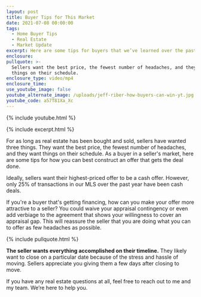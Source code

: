 ```yaml
---
layout: post
title: Buyer Tips for This Market
date: 2021-07-08 00:00:00
tags:
  - Home Buyer Tips
  - Real Estate
  - Market Update
excerpt: Here are some tips for buyers that we’ve learned over the past year.
enclosure:
pullquote: >-
  Sellers want the best price, the fewest number of headaches, and they want
  things on their schedule.
enclosure_type: video/mp4
enclosure_time:
use_youtube_image: false
youtube_alternate_image: /uploads/jeff-riber-how-buyers-can-win-yt.jpg
youtube_code: a57T81Xa_Xc
---
```

{% include youtube.html %}

{% include excerpt.html %}

For as long as real estate has been bought and sold, sellers have wanted three things. They want the best price, the fewest number of headaches, and they want things on their schedule. As a buyer in a seller's market, here are some tips for how you can best construct an offer that gets the deal done.

Ideally, sellers want their highest-priced offer to be a cash offer. However, only 25% of transactions in our MLS over the past year have been cash deals.&nbsp;

If you're a buyer that's getting financing, how can you make your offer more attractive to a seller? You could waive your appraisal contingency or even add verbiage to the agreement that shows your willingness to cover an appraisal gap. This will reassure the seller that you are doing what you can to offer as few headaches as possible.

{% include pullquote.html %}

**The seller wants everything accomplished on their timeline.** They likely want to close on a particular date because of the stress and hassle of moving. Sellers appreciate you giving them a few days after closing to move.

If you have any real estate questions at all, feel free to reach out to me and my team. We’re here to help you.
